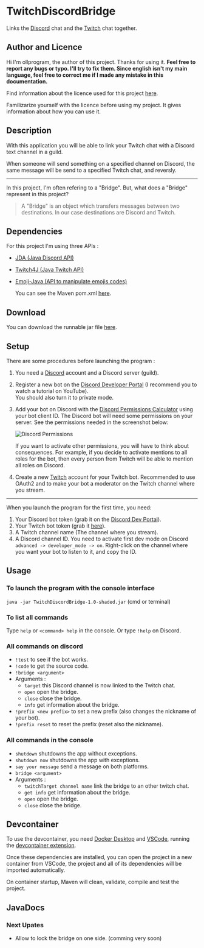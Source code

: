 

[//]: # (Copyright © 2024 ollprogram)

[//]: # ( This file is part of TwitchDiscordBridge.
TwitchDiscordBridge is free software: you can redistribute it and/or modify it under the terms of the GNU General Public License
as published by the Free Software Foundation, either version 3 of the License, or \(at your option\) any later version. 
TwitchDiscordBridge is distributed in the hope that it will be useful, but WITHOUT ANY WARRANTY;
without even the implied warranty of MERCHANTABILITY or FITNESS FOR A PARTICULAR PURPOSE.
See the GNU General Public License for more details.
You should have received a copy of the GNU General Public License along with TwitchDiscordBridge.
If not, see <https://www.gnu.org/licenses/>.)

# TwitchDiscordBridge

Links the [Discord](https://discord.com) chat and the [Twitch](https://www.twitch.tv) chat together.

## Author and Licence

Hi I'm ollprogram, the author of this project. Thanks for using it. **Feel free to report any bugs or typo. I'll try to fix them. Since english isn't my main language, feel free to correct me if I made any mistake in this documentation.**

Find information about the licence used for this project [here](https://github.com/ollprogram/TwitchDiscordBridge/blob/main/LICENSE).

Familizarize yourself with the licence before using my project. It gives information about how you can use it.

## Description

With this application you will be able to link your Twitch chat with a Discord text channel in a guild.

When someone will send something on a specified channel on Discord, the same message will be send to a specified Twitch chat, and reversly.

---

In this project, I'm often refering to a "Bridge". But, what does a "Bridge" represent in this project?

> A "Bridge" is an object which transfers messages between two destinations. In our case destinations are Discord and Twitch.

## Dependencies

For this project I'm using three APIs :

- [JDA (Java Discord API)](https://github.com/DV8FromTheWorld/JDA)
- [Twitch4J (Java Twitch API)](https://github.com/twitch4j/twitch4j)
- [Emoji-Java (API to manipulate emojis codes)](https://github.com/vdurmont/emoji-java)

  You can see the Maven pom.xml [here](https://github.com/ollprogram/TwitchDiscordBridge/blob/main/pom.xml).

## Download

You can download the runnable jar file [here](https://github.com/ollprogram/TwitchDiscordBridge/releases).

## Setup

There are some procedures before launching the program :

1. You need a [Discord](https://discord.com) account and a Discord server (guild).
2. Register a new bot on the [Discord Developer Portal](https://discord.com/developers/docs/intro) (I recommend you to watch a tutorial on YouTube).  
   You should also turn it to private mode.
3. Add your bot on Discord with the [Discord Permissions Calculator](https://discordapi.com/permissions.html) using your bot client ID. The Discord bot will need some permissions on your server. See the permissions needed in the screenshot below:

   ![Discord Permissions](https://user-images.githubusercontent.com/39884051/148686617-3ca8d816-2a52-4724-a2d9-98dd1c962cb9.png)

   If you want to activate other permissions, you will have to think about consequences. For example, if you decide to activate mentions to all roles for the bot, then every person from Twitch will be able to mention all roles on Discord.

4. Create a new [Twitch](https://www.twitch.tv) account for your Twitch bot. Recommended to use OAuth2 and to make your bot a moderator on the Twitch channel where you stream.

---

When you launch the program for the first time, you need:

1. Your Discord bot token (grab it on the [Discord Dev Portal](https://discord.com/developers/docs/intro)).
2. Your Twitch bot token (grab it [here](https://twitchtokengenerator.com)).
3. A Twitch channel name (The channel where you stream).
4. A Discord channel ID. You need to activate first dev mode on Discord `advanced -> developer_mode -> on`. Right-click on the channel where you want your bot to listen to it, and copy the ID.

## Usage

### To launch the program with the console interface

`java -jar TwitchDiscordBridge-1.0-shaded.jar` (cmd or terminal)

### To list all commands

Type `help` or `<command> help` in the console. Or type `!help` on Discord.

### All commands on discord

- `!test` to see if the bot works.
- `!code` to get the source code.
- `!bridge <argument>`
- Arguments :
  - `target` this Discord channel is now linked to the Twitch chat.</li>
  - `open` open the bridge.
  - `close` close the bridge.
  - `info` get information about the bridge.
- `!prefix <new prefix>` to set a new prefix (also changes the nickname of your bot).
- `!prefix reset` to reset the prefix (reset also the nickname).

### All commands in the console

- `shutdown` shutdowns the app without exceptions.
- `shutdown now` shutdowns the app with exceptions.
- `say your message` send a message on both platforms.
- `bridge <argument>`
- Arguments :
  - `twitchTarget channel name` link the bridge to an other twitch chat.
  - `get info` get information about the bridge.
  - `open` open the bridge.
  - `close` close the bridge.



## Devcontainer

To use the devcontainer, you need [Docker Desktop](https://www.docker.com/products/docker-desktop/) and [VSCode](https://code.visualstudio.com/), running the [devcontainer extension](https://marketplace.visualstudio.com/items?itemName=ms-vscode-remote.remote-containers).

Once these dependencies are installed, you can open the project in a new container from VSCode, the project and all of its dependencies will be imported automatically. 

On container startup, Maven will clean, validate, compile and test the project.

## JavaDocs

### Next Upates

- Allow to lock the bridge on one side. (comming very soon)
